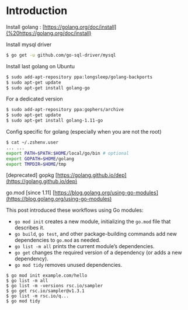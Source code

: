# Introduction

Install golang : [https://golang.org/doc/install](%20https://golang.org/doc/install)

Install mysql driver

```bash
$ go get -u github.com/go-sql-driver/mysql
```

Install last golang on Ubuntu

```bash
$ sudo add-apt-repository ppa:longsleep/golang-backports
$ sudo apt-get update
$ sudo apt-get install golang-go
```

For a dedicated version

```bash
$ sudo add-apt-repository ppa:gophers/archive
$ sudo apt-get update
$ sudo apt-get install golang-1.11-go
```

Config specific for golang \(especially when you are not the root\)

```bash
$ cat ~/.zshenv.user 
... ...
export PATH=$PATH:$HOME/local/go/bin # optional
export GOPATH=$HOME/golang
export TMPDIR=$HOME/tmp
```

\[deprecated\] gopkg [https://golang.github.io/dep](https://golang.github.io/dep)

go.mod \[since 1.11\] [https://blog.golang.org/using-go-modules](https://blog.golang.org/using-go-modules)

This post introduced these workflows using Go modules:

* `go mod init` creates a new module, initializing the `go.mod` file that describes it.
* `go build`, `go test`, and other package-building commands add new dependencies to `go.mod` as needed.
* `go list -m all` prints the current module’s dependencies.
* `go get` changes the required version of a dependency \(or adds a new dependency\).
* `go mod tidy` removes unused dependencies.

```text
$ go mod init example.com/hello
$ go list -m all
$ go list -m -versions rsc.io/sampler
$ go get rsc.io/sampler@v1.3.1
$ go list -m rsc.io/q...
$ go mod tidy
```

